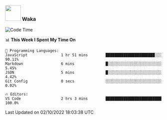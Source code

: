 ### <img src="https://media.giphy.com/media/VgCDAzcKvsR6OM0uWg/giphy.gif" width="50"> Waka

  <!--START_SECTION:waka-->
![Code Time](http://img.shields.io/badge/Code%20Time-894%20hrs%2051%20mins-blue)

📊 **This Week I Spent My Time On** 

```text
💬 Programming Languages: 
JavaScript               1 hr 51 mins        ██████████████████████░░░   90.11% 
Markdown                 6 mins              █░░░░░░░░░░░░░░░░░░░░░░░░   5.45% 
JSON                     5 mins              █░░░░░░░░░░░░░░░░░░░░░░░░   4.42% 
Git Config               0 secs              ░░░░░░░░░░░░░░░░░░░░░░░░░   0.02%

🔥 Editors: 
VS Code                  2 hrs 3 mins        █████████████████████████   100.0%

```


 Last Updated on 02/10/2022 18:03:38 UTC
<!--END_SECTION:waka-->
